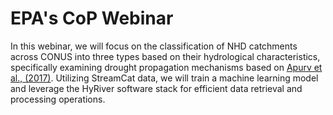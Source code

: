 # EPA's CoP Webinar

In this webinar, we will focus on the classification of NHD catchments across CONUS into
three types based on their hydrological characteristics, specifically examining drought
propagation mechanisms based on [Apurv et al., (2017)](http://dx.doi.org/10.1002/2017WR021445).
Utilizing StreamCat data, we will train a machine learning model and leverage the HyRiver
software stack for efficient data retrieval and processing operations.
